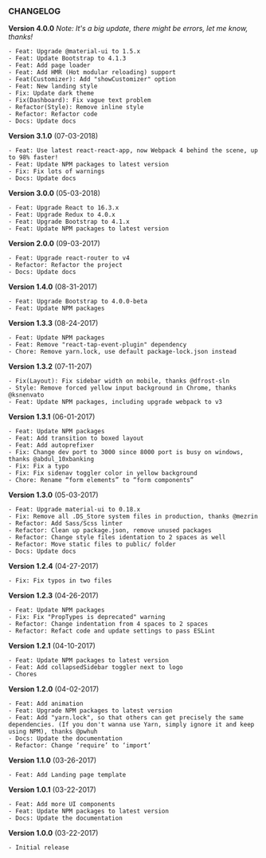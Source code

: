 ### CHANGELOG



**Version 4.0.0**
*Note: It's a big update, there might be errors, let me know, thanks!*

    - Feat: Upgrade @material-ui to 1.5.x
    - Feat: Update Bootstrap to 4.1.3
    - Feat: Add page loader
    - Feat: Add HMR (Hot modular reloading) support
    - Feat(Customizer): Add "showCustomizer" option
    - Feat: New landing style
    - Fix: Update dark theme
    - Fix(Dashboard): Fix vague text problem
    - Refactor(Style): Remove inline style
    - Refactor: Refactor code
    - Docs: Update docs


**Version 3.1.0** (07-03-2018)

    - Feat: Use latest react-react-app, now Webpack 4 behind the scene, up to 98% faster!
    - Feat: Update NPM packages to latest version
    - Fix: Fix lots of warnings
    - Docs: Update docs

**Version 3.0.0** (05-03-2018)

    - Feat: Upgrade React to 16.3.x
    - Feat: Upgrade Redux to 4.0.x
    - Feat: Upgrade Bootstrap to 4.1.x
    - Feat: Update NPM packages to latest version


**Version 2.0.0** (09-03-2017)

    - Feat: Upgrade react-router to v4
    - Refactor: Refactor the project
    - Docs: Update docs

**Version 1.4.0** (08-31-2017)

    - Feat: Upgrade Bootstrap to 4.0.0-beta
    - Feat: Update NPM packages

**Version 1.3.3** (08-24-2017)

    - Feat: Update NPM packages
    - Feat: Remove "react-tap-event-plugin" dependency
    - Chore: Remove yarn.lock, use default package-lock.json instead

**Version 1.3.2** (07-11-207)

    - Fix(Layout): Fix sidebar width on mobile, thanks @dfrost-sln
    - Style: Remove forced yellow input background in Chrome, thanks @ksnenvato
    - Feat: Update NPM packages, including upgrade webpack to v3

**Version 1.3.1** (06-01-2017)

    - Feat: Update NPM packages
    - Feat: Add transition to boxed layout
    - Feat: Add autoprefixer
    - Fix: Change dev port to 3000 since 8000 port is busy on windows, thanks @abdul_10xbanking
    - Fix: Fix a typo
    - Fix: Fix sidenav toggler color in yellow background
    - Chore: Rename “form elements” to “form components”

**Version 1.3.0** (05-03-2017)

    - Feat: Upgrade material-ui to 0.18.x
    - Fix: Remove all .DS_Store system files in production, thanks @mezrin
    - Refactor: Add Sass/Scss linter
    - Refactor: Clean up package.json, remove unused packages
    - Refactor: Change style files identation to 2 spaces as well
    - Refactor: Move static files to public/ folder
    - Docs: Update docs

**Version 1.2.4** (04-27-2017)

    - Fix: Fix typos in two files

**Version 1.2.3** (04-26-2017)

    - Feat: Update NPM packages
    - Fix: Fix "PropTypes is deprecated" warning
    - Refactor: Change indentation from 4 spaces to 2 spaces 
    - Refactor: Refact code and update settings to pass ESLint

**Version 1.2.1** (04-10-2017)

    - Feat: Update NPM packages to latest version
    - Feat: Add collapsedSidebar toggler next to logo
    - Chores

**Version 1.2.0** (04-02-2017)

    - Feat: Add animation
    - Feat: Upgrade NPM packages to latest version
    - Feat: Add "yarn.lock", so that others can get precisely the same dependencies. (If you don't wanna use Yarn, simply ignore it and keep using NPM), thanks @pwhuh
    - Docs: Update the documentation
    - Refactor: Change ‘require’ to ‘import’

**Version 1.1.0** (03-26-2017)

    - Feat: Add Landing page template

**Version 1.0.1** (03-22-2017)

    - Feat: Add more UI components
    - Feat: Update NPM packages to latest version
    - Docs: Update the documentation

**Version 1.0.0** (03-22-2017)

    - Initial release
